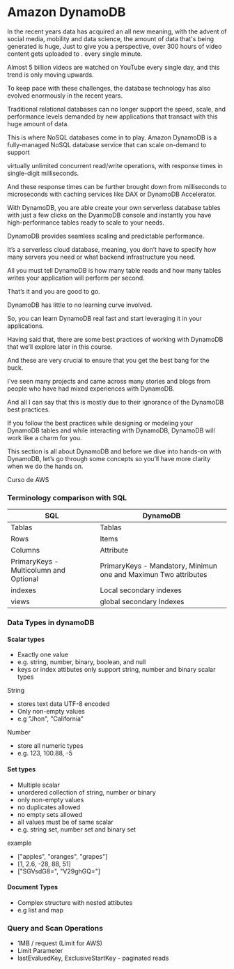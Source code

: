 # Amazon  DynamoDB
In the recent years data has acquired an all new meaning, with the advent of social media, mobility and data science, the amount of data that's being generated is huge, Just to give you a perspective, over 300 hours of video content gets uploaded to .
every single minute.

Almost 5 billion videos are watched on YouTube every single day, and this trend is only moving upwards.

To keep pace with these challenges, the database technology has also evolved enormously in the recent years.

Traditional relational databases can no longer support the speed, scale, and performance levels demanded by new applications that transact with this huge amount of data.

This is where NoSQL databases come in to play. Amazon DynamoDB is a fully-managed NoSQL database service that can scale on-demand to support

virtually unlimited concurrent read/write operations, with response times in single-digit milliseconds.

And these response times can be further brought down from milliseconds to microseconds with caching services like DAX or DynamoDB Accelerator.

With DynamoDB, you are able create your own serverless database tables with just a few clicks on the DyanmoDB console and instantly you have high-performance tables ready to scale to your needs.

DynamoDB provides seamless scaling and predictable performance.

It’s a serverless cloud database, meaning, you don’t have to specify how many servers you need or what backend infrastructure you need.

All you must tell DynamoDB is how many table reads and how many tables writes your application will perform per second.

That’s it and you are good to go.

DynamoDB has little to no learning curve involved.

So, you can learn DynamoDB real fast and start leveraging it in your applications.

Having said that, there are some best practices of working with DynamoDB that we’ll explore later in this course.

And these are very crucial to ensure that you get the best bang for the buck.

I've seen many projects and came across many stories and blogs from people who have had mixed experiences with DynamoDB.

And all I can say that this is mostly due to their ignorance of the DynamoDB best practices.

If you follow the best practices while designing or modeling your DynamoDB tables and while interacting with DynamoDB, DynamoDB will work like a charm for you.

This section is all about DynamoDB and before we dive into hands-on with DynamoDB, let’s go through some concepts so you’ll have more clarity when we do the hands on.


Curso de AWS


### Terminology comparison with SQL

SQL  | DynamoDB
------------- | -------------
Tablas | Tablas
Rows | Items
Columns | Attribute
PrimaryKeys - Multicolumn and Optional | PrimaryKeys - Mandatory, Minimun one and Maximun Two attributes
indexes | Local secondary indexes
views| global secondary Indexes

### Data Types in dynamoDB

#### Scalar types
* Exactly one value
* e.g. string, number, binary, boolean, and null
* keys or index attibutes only support string, number and binary scalar types

String
* stores text data UTF-8 encoded
* Only non-empty values
* e.g "Jhon", "California"

Number
* store all numeric types
* e.g. 123, 100.88, -5

#### Set types
* Multiple scalar 
* unordered collection of string, number or binary
* only non-empty values
* no duplicates allowed
* no empty sets allowed
* all values must be of same scalar
* e.g. string set, number set and binary set

example
* ["apples", "oranges", "grapes"]
* [1, 2.6, -28, 88, 51]
* ["SGVsdG8=", "V29ghGQ="]


#### Document Types
* Complex structure with nested attibutes
* e.g list and map


### Query and Scan Operations

* 1MB / request (Limit for AWS)
* Limit Parameter 
* lastEvaluedKey, ExclusiveStartKey  - paginated reads


